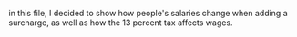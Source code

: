 in this file, I decided to show how people's salaries change when adding a surcharge, as well as how the 13 percent tax affects wages.
